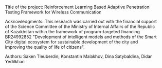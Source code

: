 Title of the project: Reinforcement Learning Based Adaptive Penetration Testing Framework for Wireless Communication 

Acknowledgments: This research was carried out with the financial support of the Science Committee of the Ministry of Internal Affairs of the Republic of Kazakhstan within the framework of program-targeted financing BR24992852 "Development of intelligent models and methods of the Smart City digital ecosystem for sustainable development of the city and improving the quality of life of citizens".

Authors:
Saken Tleuberdin, Konstantin Malakhov, Dina Satybaldina, Didar Yedilkhan
